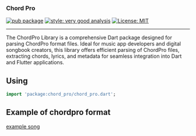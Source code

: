 ### Chord Pro

[![pub package][pub_package_badge]][pub_package_link]
[![style: very good analysis][very_good_analysis_badge]][very_good_analysis_link]
[![License: MIT][license_badge]][license_link]

---

The ChordPro Library is a comprehensive Dart package designed for parsing ChordPro format files. Ideal for music app developers and digital songbook creators, this library offers efficient parsing of ChordPro files, extracting chords, lyrics, and metadata for seamless integration into Dart and Flutter applications.

## Using

```dart
import 'package:chord_pro/chord_pro.dart';
```

## Example of chordpro format

[example song](./example_song.chopro)    

[license_badge]: https://img.shields.io/badge/license-MIT-blue.svg
[license_link]: https://opensource.org/licenses/MIT
[pub_package_badge]: https://img.shields.io/pub/v/http.svg
[pub_package_link]: https://pub.dev/packages/chord_pro
[very_good_analysis_badge]: https://img.shields.io/badge/style-very_good_analysis-B22C89.svg
[very_good_analysis_link]: https://pub.dev/packages/very_good_analysis